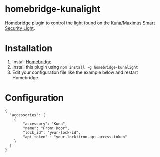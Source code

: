 # homebridge-kunalight

[Homebridge](https://github.com/nfarina/homebridge) plugin to control the light found on the [Kuna/Maximus Smart Security Light](https://getkuna.com).

# Installation
1. Install [Homebridge](https://github.com/nfarina/homebridge#installation)
2. Install this plugin using `npm install -g homebridge-kunalight`
3. Edit your configuration file like the example below and restart Homebridge.

# Configuration
```
{
  "accessories": [
    {
        "accessory": "Kuna",
        "name": "Front Door",
        "lock_id": "your-lock-id",
        "api_token" : "your-lockitron-api-access-token"
    }
  ]
}
```
